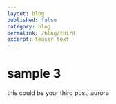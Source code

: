 ```yaml
---
layout: blog
published: false
category: blog
permalink: /blog/third
excerpt: teaser text
---
```


# sample 3

this could be your third post, aurora
